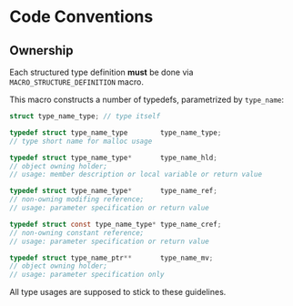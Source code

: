 # Code Conventions

## Ownership

Each structured type definition **must** be done via ```MACRO_STRUCTURE_DEFINITION``` macro.

This macro constructs a number of typedefs, parametrized by ```type_name```:

```c
struct type_name_type; // type itself

typedef struct type_name_type        type_name_type;
// type short name for malloc usage

typedef struct type_name_type*       type_name_hld;
// object owning holder;
// usage: member description or local variable or return value

typedef struct type_name_type*       type_name_ref;
// non-owning modifing reference;
// usage: parameter specification or return value

typedef struct const type_name_type* type_name_cref;
// non-owning constant reference;
// usage: parameter specification or return value

typedef struct type_name_ptr**       type_name_mv;
// object owning holder;
// usage: parameter specification only
```

All type usages are supposed to stick to these guidelines.